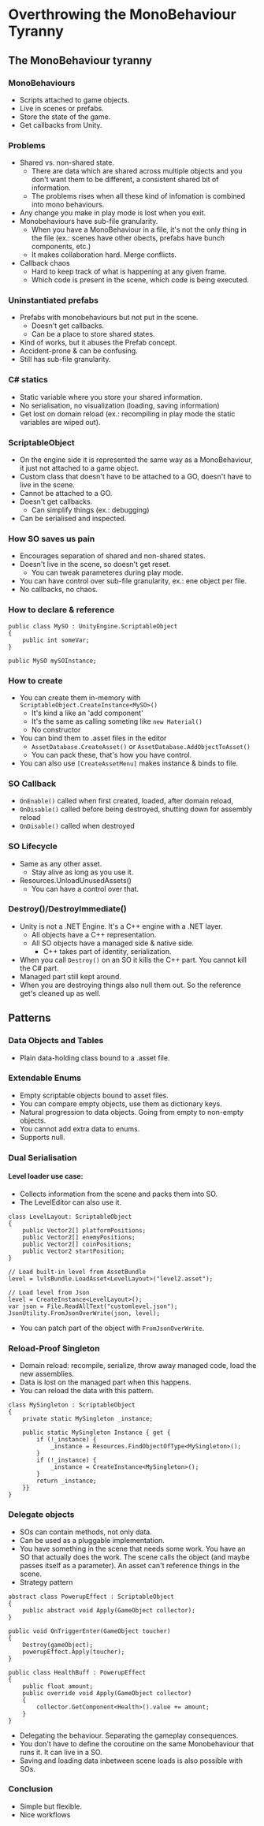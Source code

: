 # Overthrowing the MonoBehaviour Tyranny

## The MonoBehaviour tyranny

### MonoBehaviours
- Scripts attached to game objects.
- Live in scenes or prefabs.
- Store the state of the game.
- Get callbacks from Unity.

### Problems
- Shared vs. non-shared state.
	- There are data which are shared across multiple objects and you don't want them to be different, a consistent shared bit of information.
	- The problems rises when all these kind of infomation is combined into mono behaviours.
- Any change you make in play mode is lost when you exit.
- Monobehaviours have sub-file granularity.
	- When you have a MonoBehaviour in a file, it's not the only thing in the file (ex.: scenes have other obects, prefabs have bunch components, etc.)
	- It makes collaboration hard. Merge conflicts.
- Callback chaos
	- Hard to keep track of what is happening at any given frame.
	- Which code is present in the scene, which code is being executed.

### Uninstantiated prefabs
- Prefabs with monobehaviours but not put in the scene.
	- Doesn't get callbacks.
	- Can be a place to store shared states.
- Kind of works, but it abuses the Prefab concept.
- Accident-prone & can be confusing.
- Still has sub-file granularity.

### C# statics
- Static variable where you store your shared information.
- No serialisation, no visualization (loading, saving information)
- Get lost on domain reload (ex.: recompiling in play mode the static variables are wiped out).

### ScriptableObject
- On the engine side it is represented the same way as a MonoBehaviour, it just not attached to a game object.
- Custom class that doesn't have to be attached to a GO, doesn't have to live in the scene.
- Cannot be attached to a GO.
- Doesn't get callbacks.
	- Can simplify things (ex.: debugging)
- Can be serialised and inspected.

### How SO saves us pain
- Encourages separation of shared and non-shared states.
- Doesn't live in the scene, so doesn't get reset.
	- You can tweak parameteres during play mode.
- You can have control over sub-file granularity, ex.: ene object per file.
- No callbacks, no chaos.

### How to declare & reference

```Csharp
public class MySO : UnityEngine.ScriptableObject
{
	public int someVar;
}
```

```Csharp
public MySO mySOInstance;
```

### How to create
- You can create them in-memory with `ScriptableObject.CreateInstance<MySO>()`
	- It's kind a like an 'add component'
	- It's the same as calling someting like `new Material()`
	- No constructor
- You can bind them to .asset files in the editor
	- `AssetDatabase.CreateAsset()` or `AssetDatabase.AddObjectToAsset()`
	- You can pack these, that's how you have control.
- You can also use `[CreateAssetMenu]` makes instance & binds to file.

### SO Callback
- `OnEnable()` called when first created, loaded, after domain reload,
- `OnDisable()` called before being destroyed, shutting down for assembly reload
- `OnDisable()` called when destroyed

### SO Lifecycle
- Same as any other asset.
	- Stay alive as long as you use it.
- Resources.UnloadUnusedAssets()
	- You can have a control over that.

### Destroy()/DestroyImmediate()
- Unity is not a .NET Engine. It's a C++ engine with a .NET layer.
	- All objects have a C++ representation.
	- All SO objects have a managed side & native side.
		- C++ takes part of identity, serialization.
- When you call `Destroy()` on an SO it kills the C++ part. You cannot kill the C# part.
- Managed part still kept around.
- When you are destroying things also null them out. So the reference get's cleaned up as well.

## Patterns

### Data Objects and Tables
- Plain data-holding class bound to a .asset file.

### Extendable Enums
- Empty scriptable objects bound to asset files.
- You can compare empty objects, use them as dictionary keys.
- Natural progression to data objects. Going from empty to non-empty objects.
- You cannot add extra data to enums.
- Supports null.

### Dual Serialisation
#### Level loader use case:
- Collects information from the scene and packs them into SO.
- The LevelEditor can also use it.

```Csharp
class LevelLayout: ScriptableObject
{
	public Vector2[] platformPositions;
	public Vector2[] enemyPositions;
	public Vector2[] coinPositions;
	public Vector2 startPosition;
}
```

```Csharp
// Load built-in level from AssetBundle
level = lvlsBundle.LoadAsset<LevelLayout>("level2.asset");

// Load level from Json
level = CreateInstance<LevelLayout>();
var json = File.ReadAllText("customlevel.json");
JsonUtility.FromJsonOverWrite(json, level);
```

- You can patch part of the object with `FromJsonOverWrite`.

### Reload-Proof Singleton
- Domain reload: recompile, serialize, throw away managed code, load the new assemblies.
- Data is lost on the managed part when this happens.
- You can reload the data with this pattern.

```CSharp
class MySingleton : ScriptableObject
{
	private static MySingleton _instance;

	public static MySingleton Instance { get {
		if (!_instance) {
			_instance = Resources.FindObjectOfType<MySingleton>();
		}
		if (!_instance) {
			_instance = CreateInstance<MySingleton>();
		}
		return _instance;
	}}
}
```

### Delegate objects
- SOs can contain methods, not only data.
- Can be used as a pluggable implementation.
- You have something in the scene that needs some work. You have an SO that actually does the work. The scene calls the object (and maybe passes itself as a parameter). An asset can't reference things in the scene.
- Strategy pattern

```CSharp
abstract class PowerupEffect : ScriptableObject 
{
	public abstract void Apply(GameObject collector);
}

public void OnTriggerEnter(GameObject toucher)
{
	Destroy(gameObject);
	powerupEffect.Apply(toucher);
}

public class HealthBuff : PowerupEffect 
{
	public float amount;
	public override void Apply(GameObject collector) 
	{
		collector.GetComponent<Health>().value += amount;
	}
}
```
- Delegating the behaviour. Separating the gameplay consequences.
- You don't have to define the coroutine on the same Monobehaviour that runs it. It can live in a SO.
- Saving and loading data inbetween scene loads is also possible with SOs.

### Conclusion
- Simple but flexible.
- Nice workflows